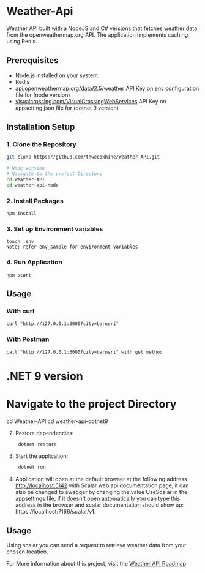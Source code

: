 # Weather-Api

Weather API built with a NodeJS and C# versions that fetches weather data from the openweathermap.org API. The application implements caching using Redis.

## Prerequisites

- Node.js installed on your system.
- Redis
- [api.openweathermap.org/data/2.5/weather](https://api.openweathermap.org/data/2.5/weather) API Key on env configuration file for (node version)
- [visualcrossing.com/VisualCrossingWebServices](https://www.visualcrossing.com/weather-api) API Key on appsetting.json file for (dotnet 9 version)

## Installation Setup

### 1. Clone the Repository

```bash
git clone https://github.com/thweookhine/Weather-API.git

# Node version
# Navigate to the project Directory
cd Weather-API
cd weather-api-node
```

### 2. Install Packages

```
npm install
```

### 3. Set up Environment variables

```
touch .env
Note: refer env_sample for environment variables
```

### 4. Run Application

```
npm start
```

## Usage

### With curl

```
curl "http://127.0.0.1:3000?city=barueri"
```

### With Postman

```
call "http://127.0.0.1:3000?city=barueri" with get method
```

# .NET 9 version

# Navigate to the project Directory
cd Weather-API
cd weather-api-dotnet9

2. Restore dependencies:
   ```bash
    dotnet restore
    ```
3. Start the application:
   ```bash
    dotnet run

3. Application will open at the default browser at the following address [http://localhost:5142](https://localhost:7166/scalar/v1) with Scalar web api documentation page, it can also be changed to swagger by changing the value UseScalar in the appsettings file, if it doesn't open automatically you can type this address in the browser and scalar documentation should show up: https://localhost:7166/scalar/v1.

## Usage

Using scalar you can send a request to retrieve weather data from your chosen location.

For More information about this project, visit the [Weather API Roadmap](https://roadmap.sh/projects/weather-api-wrapper-service)
